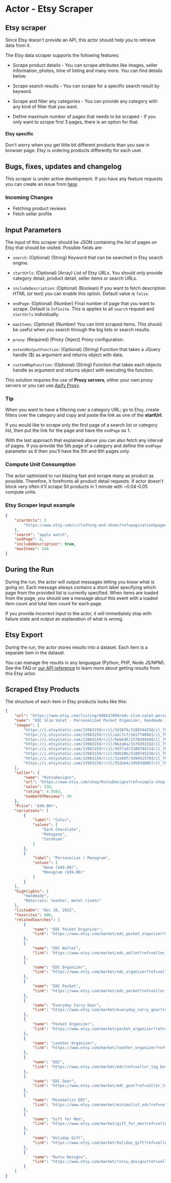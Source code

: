 # Actor - Etsy Scraper

## Etsy scraper

Since Etsy doesn't provide an API, this actor should help you to retrieve data from it.

The Etsy data scraper supports the following features:

-   Scrape product details - You can scrape attributes like images, seller information, photos, time of listing and many more. You can find details below.

-   Scrape search results - You can scrape for a specific search result by keyword.

-   Scrape and filter any categories - You can provide any category with any kind of filter that you want.

-   Define maximum number of pages that needs to be scraped - If you only want to scrape first 3 pages, there is an option for that.

#### Etsy specific

Don't worry when you get little bit different products than you saw in browser page. Etsy is ordering products differently for each user.

## Bugs, fixes, updates and changelog

This scraper is under active development. If you have any feature requests you can create an issue from [here](https://github.com/epctex/etsy-scraper/issues).

### Incoming Changes

-   Fetching product reviews
-   Fetch seller profile

## Input Parameters

The input of this scraper should be JSON containing the list of pages on Etsy that should be visited. Possible fields are:

- `search`: (Optional) (String) Keyword that can be searched in Etsy search engine.

- `startUrls`: (Optional) (Array) List of Etsy URLs. You should only provide category detail, product detail, seller items or search URLs.

- `includeDescription`: (Optional) (Boolean) If you want to fetch description HTML (or text) you can enable this option. Default value is `false`.

- `endPage`: (Optional) (Number) Final number of page that you want to scrape. Default is `Infinite`. This is applies to all `search` request and `startUrls` individually.

- `maxItems`: (Optional) (Number) You can limit scraped items. This should be useful when you search through the big lists or search results.

- `proxy`: (Required) (Proxy Object) Proxy configuration.

- `extendOutputFunction`: (Optional) (String) Function that takes a JQuery handle ($) as argument and returns object with data.

- `customMapFunction`: (Optional) (String) Function that takes each objects handle as argument and returns object with executing the function.

This solution requires the use of **Proxy servers**, either your own proxy servers or you can use <a href="https://www.apify.com/docs/proxy">Apify Proxy</a>.

### Tip

When you want to have a filtering over a category URL; go to Etsy, create filters over the category and copy and paste the link as one of the **startUrl**.

If you would like to scrape only the first page of a search list or category list, then put the link for the page and have the `endPage` as 1.

With the last approach that explained above you can also fetch any interval of pages. If you provide the 5th page of a category and define the `endPage` parameter as 6 then you'll have the 5th and 6th pages only.

### Compute Unit Consumption

The actor optimized to run blazing fast and scrape many as product as possible. Therefore, it forefronts all product detail requests. If actor doesn't block very often it'll scrape 50 products in 1 minute with ~0.04-0.05 compute units.

### Etsy Scraper Input example

```json
{
    "startUrls": [
        "https://www.etsy.com/c/clothing-and-shoes?ref=pagination&page=4"
    ],
    "search": "apple watch",
    "endPage": 6,
    "includeDescription": true,
    "maxItems": 100
}
```

## During the Run

During the run, the actor will output messages letting you know what is going on. Each message always contains a short label specifying which page from the provided list is currently specified.
When items are loaded from the page, you should see a message about this event with a loaded item count and total item count for each page.

If you provide incorrect input to the actor, it will immediately stop with failure state and output an explanation of what is wrong.

## Etsy Export

During the run, the actor stores results into a dataset. Each item is a separate item in the dataset.

You can manage the results in any languague (Python, PHP, Node JS/NPM). See the FAQ or <a href="https://www.apify.com/docs/api" target="blank">our API reference</a> to learn more about getting results from this Etsy actor.

## Scraped Etsy Products

The structure of each item in Etsy products looks like this:

```json
{
	"url": "https://www.etsy.com/listing/498417899/edc-slim-valet-personalized-pocket?ga_order=most_relevant&ga_search_type=all&ga_view_type=gallery&ga_search_query=&ref=sr_gallery-4-29&frs=1&cns=1&col=1",
	"name": "EDC Slim Valet - Personalized Pocket Organizer, Handmade in the USA\nRegions Etsy does business in:",
	"images": [
		"https://i.etsystatic.com/13963159/r/il/3d1876/3180744258/il_794xN.3180744258_olzc.jpg",
		"https://i.etsystatic.com/13963159/r/il/a3c7cf/1617748881/il_794xN.1617748881_1o26.jpg",
		"https://i.etsystatic.com/13963159/r/il/9eb645/1570294448/il_794xN.1570294448_oe8w.jpg",
		"https://i.etsystatic.com/13963159/r/il/6b2a6a/1570293332/il_794xN.1570293332_8z6i.jpg",
		"https://i.etsystatic.com/13963159/r/il/39f7ad/3180744724/il_794xN.3180744724_2baa.jpg",
		"https://i.etsystatic.com/13963159/r/il/08b20b/3180745230/il_794xN.3180745230_95a2.jpg",
		"https://i.etsystatic.com/13963159/r/il/31e60f/3494515703/il_794xN.3494515703_54ci.jpg",
		"https://i.etsystatic.com/13963159/r/il/352b64/3458390857/il_794xN.3458390857_4ity.jpg"
	],
	"seller": {
		"name": "RutsuDesigns",
		"url": "https://www.etsy.com/shop/RutsuDesigns?ref=simple-shop-header-name&listing_id=498417899",
		"sales": 538,
		"rating": 4.9583,
		"numberOfReviews": 48
	},
	"Price": "$49.00+",
	"variations": [
		{
			"label": "Color",
			"values": [
				"Dark Chocolate",
				"Mahogany",
				"Cordovan"
			]
		},
		{
			"label": "Personalize / Monogram",
			"values": [
				"None ($49.00)",
				"Monogram ($59.00)"
			]
		}
	],
	"highlights": [
		"Handmade",
		"Materials: leather, metal rivets"
	],
	"listedOn": "Dec 26, 2022",
	"favorites": 806,
	"relatedSearches": [
		{
			"name": "EDC Pocket Organizer",
			"link": "https://www.etsy.com/market/edc_pocket_organizer?ref=seller_tag_bottom_image-0"
		},
		{
			"name": "EDC Wallet",
			"link": "https://www.etsy.com/market/edc_wallet?ref=seller_tag_bottom_image-1"
		},
		{
			"name": "EDC Organizer",
			"link": "https://www.etsy.com/market/edc_organizer?ref=seller_tag_bottom_image-2"
		},
		{
			"name": "EDC Pocket",
			"link": "https://www.etsy.com/market/edc_pocket?ref=seller_tag_bottom_image-3"
		},
		{
			"name": "Everyday Carry Gear",
			"link": "https://www.etsy.com/market/everyday_carry_gear?ref=seller_tag_bottom_image-4"
		},
		{
			"name": "Pocket Organizer",
			"link": "https://www.etsy.com/market/pocket_organizer?ref=seller_tag_bottom_image-5"
		},
		{
			"name": "Leather Organizer",
			"link": "https://www.etsy.com/market/leather_organizer?ref=seller_tag_bottom_image-6"
		},
		{
			"name": "EDC",
			"link": "https://www.etsy.com/market/edc?ref=seller_tag_bottom_image-7"
		},
		{
			"name": "EDC Gear",
			"link": "https://www.etsy.com/market/edc_gear?ref=seller_tag_bottom_image-8"
		},
		{
			"name": "Minimalist EDC",
			"link": "https://www.etsy.com/market/minimalist_edc?ref=seller_tag_bottom_image-9"
		},
		{
			"name": "Gift for Men",
			"link": "https://www.etsy.com/market/gift_for_men?ref=seller_tag_bottom_image-10"
		},
		{
			"name": "Holiday Gift",
			"link": "https://www.etsy.com/market/holiday_gift?ref=seller_tag_bottom_image-11"
		},
		{
			"name": "Rutsu Designs",
			"link": "https://www.etsy.com/market/rutsu_designs?ref=seller_tag_bottom_text-0"
		}
	]
}
```

